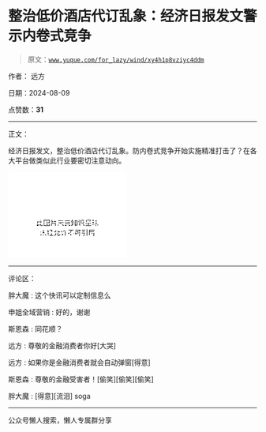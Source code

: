 # 整治低价酒店代订乱象：经济日报发文警示内卷式竞争

> 原文：[`www.yuque.com/for_lazy/wind/xy4h1p8vziyc4ddm`](https://www.yuque.com/for_lazy/wind/xy4h1p8vziyc4ddm)

作者： 远方

日期：2024-08-09

点赞数：**31**

* * *

正文：

经济日报发文，整治低价酒店代订乱象。防内卷式竞争开始实施精准打击了？在各大平台做类似此行业要密切注意动向。

![](img/c443e487e9e4fdc7ba851cc168d5e1e2.png "None")

* * *

评论区：

胖大魔 : 这个快讯可以定制信息么

申姐全域营销 : 好的，谢谢

斯恩森 : 同花顺？

远方 : 尊敬的金融消费者你好[大哭]

远方 : 如果你是金融消费者就会自动弹窗[得意]

斯恩森 : 尊敬的金融受害者！[偷笑][偷笑][偷笑]

胖大魔 : [得意][流泪] soga

* * *

公众号懒人搜索，懒人专属群分享